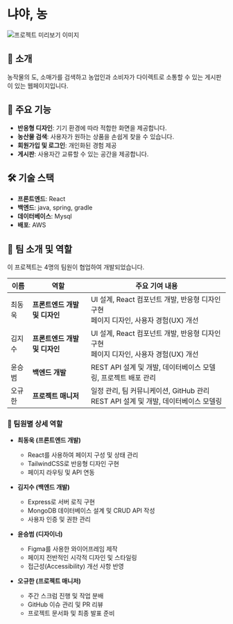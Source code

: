 # 냐야, 농

![프로젝트 미리보기 이미지](https://example.com/preview.png)

## 📖 소개
농작물의 도, 소매가를 검색하고 농업인과 소비자가 다이렉트로 소통할 수 있는 게시판이 있는 웹페이지입니다.

## 🚀 주요 기능
- **반응형 디자인**: 기기 환경에 따라 적합한 화면을 제공합니다.
- **농산물 검색**: 사용자가 원하는 상품을 손쉽게 찾을 수 있습니다.
- **회원가입 및 로그인**: 개인화된 경험 제공
- **게시판**: 사용자간 교류할 수 있는 공간을 제공합니다.

## 🛠️ 기술 스택
- **프론트엔드**: React
- **백엔드**: java, spring, gradle
- **데이터베이스**: Mysql
- **배포**: AWS

## 👥 팀 소개 및 역할
이 프로젝트는 4명의 팀원이 협업하여 개발되었습니다.

| 이름      | 역할              | 주요 기여 내용                             |
|-----------|-------------------|-------------------------------------------|
| 최동욱    | **프론트엔드 개발 및 디자인** | UI 설계, React 컴포넌트 개발, 반응형 디자인 구현 <br>페이지 디자인, 사용자 경험(UX) 개선 |
| 김지수    | **프론트엔드 개발 및 디자인** | UI 설계, React 컴포넌트 개발, 반응형 디자인 구현 <br>페이지 디자인, 사용자 경험(UX) 개선 |              
| 윤승범    | **백엔드 개발**     |  REST API 설계 및 개발, 데이터베이스 모델링, 프로젝트 배포 관리 |
| 오규한    | **프로젝트 매니저** | 일정 관리, 팀 커뮤니케이션, GitHub 관리<br>REST API 설계 및 개발, 데이터베이스 모델링 |

### 💬 팀원별 상세 역할
- **최동욱 (프론트엔드 개발)**  
  - React를 사용하여 페이지 구성 및 상태 관리
  - TailwindCSS로 반응형 디자인 구현
  - 페이지 라우팅 및 API 연동

- **김지수 (백엔드 개발)**  
  - Express로 서버 로직 구현
  - MongoDB 데이터베이스 설계 및 CRUD API 작성
  - 사용자 인증 및 권한 관리

- **윤승범 (디자이너)**  
  - Figma를 사용한 와이어프레임 제작
  - 페이지 전반적인 시각적 디자인 및 스타일링
  - 접근성(Accessibility) 개선 사항 반영

- **오규한 (프로젝트 매니저)**  
  - 주간 스크럼 진행 및 작업 분배
  - GitHub 이슈 관리 및 PR 리뷰
  - 프로젝트 문서화 및 최종 발표 준비
